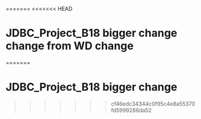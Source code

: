 
=======
<<<<<<< HEAD
# JDBC_Project_B18 bigger change change from WD change
=======
# JDBC_Project_B18 bigger change
>>>>>>> cf46edc34344c0f95c4e8a55370fd5999288da52



